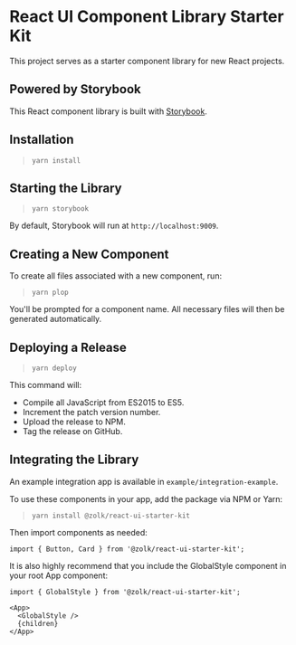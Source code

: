 # React UI Component Library Starter Kit

This project serves as a starter component library for new React projects.

## Powered by Storybook

This React component library is built with [Storybook](https://storybook.js.org).

## Installation

> `yarn install`

## Starting the Library

> `yarn storybook`

By default, Storybook will run at `http://localhost:9009`.

## Creating a New Component

To create all files associated with a new component, run:

> `yarn plop`

You'll be prompted for a component name. All necessary files
will then be generated automatically.

## Deploying a Release

> `yarn deploy`

This command will:

- Compile all JavaScript from ES2015 to ES5.
- Increment the patch version number.
- Upload the release to NPM.
- Tag the release on GitHub.

## Integrating the Library

An example integration app is available in `example/integration-example`.

To use these components in your app, add the package via NPM or Yarn:

> `yarn install @zolk/react-ui-starter-kit`

Then import components as needed:

```
import { Button, Card } from '@zolk/react-ui-starter-kit';
```

It is also highly recommend that you include the GlobalStyle component
in your root App component:

```
import { GlobalStyle } from '@zolk/react-ui-starter-kit';

<App>
  <GlobalStyle />
  {children}
</App>
```
